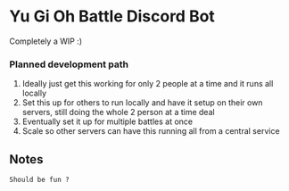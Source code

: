 # Yu Gi Oh Battle Discord Bot

Completely a WIP :)


### Planned development path
1. Ideally just get this working for only 2 people at a time and it runs all locally
2. Set this up for others to run locally and have it setup on their own servers, still doing the whole 2 person at a time deal
3. Eventually set it up for multiple battles at once
4. Scale so other servers can have this running all from a central service


## Notes
    Should be fun ? 